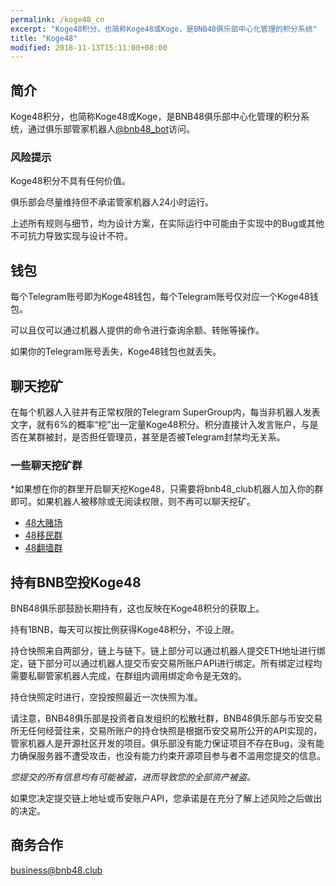 ```yaml
---
permalink: /koge48_cn
excerpt: "Koge48积分，也简称Koge48或Koge，是BNB48俱乐部中心化管理的积分系统"
title: "Koge48"
modified: 2018-11-13T15:11:00+08:00
---
```

## 简介
Koge48积分，也简称Koge48或Koge，是BNB48俱乐部中心化管理的积分系统，通过俱乐部管家机器人[@bnb48_bot](https://t.me/bnb48_bot)访问。


### 风险提示
Koge48积分不具有任何价值。

俱乐部会尽量维持但不承诺管家机器人24小时运行。

上述所有规则与细节，均为设计方案，在实际运行中可能由于实现中的Bug或其他不可抗力导致实现与设计不符。

## 钱包
每个Telegram账号即为Koge48钱包，每个Telegram账号仅对应一个Koge48钱包。

可以且仅可以通过机器人提供的命令进行查询余额、转账等操作。

如果你的Telegram账号丢失，Koge48钱包也就丢失。

## 聊天挖矿
在每个机器人入驻并有正常权限的Telegram SuperGroup内，每当非机器人发表文字，就有6%的概率“挖”出一定量Koge48积分。积分直接计入发言账户，与是否在某群被封，是否担任管理员，甚至是否被Telegram封禁均无关系。

### 一些聊天挖矿群
\*如果想在你的群里开启聊天挖Koge48，只需要将bnb48_club机器人加入你的群即可。如果机器人被移除或无阅读权限，则不再可以聊天挖矿。

- [48大赌场](https://t.me/joinchat/GRaQmk6jNzrBP1XQcCkSKg)
- [48移民群](https://t.me/joinchat/GRaQmlAedWMtKi5m7oG5WA)
- [48翻墙群](https://t.me/joinchat/GRaQmkzYU3rHwXeNWTSV_w)

## 持有BNB空投Koge48
BNB48俱乐部鼓励长期持有，这也反映在Koge48积分的获取上。

持有1BNB，每天可以按比例获得Koge48积分，不设上限。

持仓快照来自两部分，链上与链下。链上部分可以通过机器人提交ETH地址进行绑定，链下部分可以通过机器人提交币安交易所账户API进行绑定。所有绑定过程均需要私聊管家机器人完成，在群组内调用绑定命令是无效的。

持仓快照定时进行，空投按照最近一次快照为准。

请注意，BNB48俱乐部是投资者自发组织的松散社群，BNB48俱乐部与币安交易所无任何经营往来，交易所账户的持仓快照是根据币安交易所公开的API实现的，管家机器人是开源社区开发的项目。俱乐部没有能力保证项目不存在Bug，没有能力确保服务器不遭受攻击，也没有能力约束开源项目参与者不滥用您提交的信息。

_您提交的所有信息均有可能被盗，进而导致您的全部资产被盗。_

如果您决定提交链上地址或币安账户API，您承诺是在充分了解上述风险之后做出的决定。


## 商务合作
business@bnb48.club


